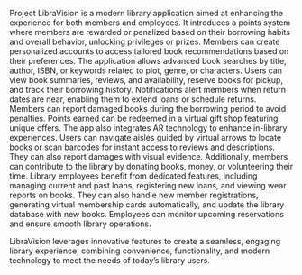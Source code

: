 Project LibraVision is a modern library application aimed at enhancing the experience for both members and employees. 
It introduces a points system where members are rewarded or penalized based on their borrowing habits and overall behavior, unlocking privileges or prizes. Members can create personalized accounts to access tailored book recommendations based on their preferences. 
The application allows advanced book searches by title, author, ISBN, or keywords related to plot, genre, or characters. Users can view book summaries, reviews, and availability, reserve books for pickup, and track their borrowing history. 
Notifications alert members when return dates are near, enabling them to extend loans or schedule returns. Members can report damaged books during the borrowing period to avoid penalties. Points earned can be redeemed in a virtual gift shop featuring unique offers.
The app also integrates AR technology to enhance in-library experiences. Users can navigate aisles guided by virtual arrows to locate books or scan barcodes for instant access to reviews and descriptions. They can also report damages with visual evidence. 
Additionally, members can contribute to the library by donating books, money, or volunteering their time. Library employees benefit from dedicated features, including managing current and past loans, registering new loans, and viewing wear reports on books. 
They can also handle new member registrations, generating virtual membership cards automatically, and update the library database with new books. Employees can monitor upcoming reservations and ensure smooth library operations.

LibraVision leverages innovative features to create a seamless, engaging library experience, combining convenience, functionality, and modern technology to meet the needs of today’s library users.
